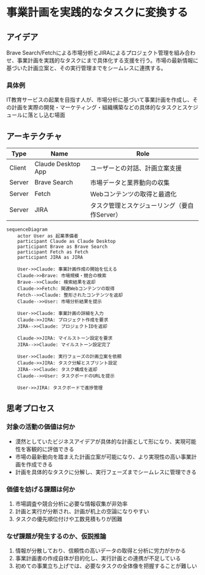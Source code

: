 # 事業計画を実践的なタスクに変換する

## アイデア
Brave Search/Fetchによる市場分析とJIRAによるプロジェクト管理を組み合わせ、事業計画を実践的なタスクにまで具体化する支援を行う。市場の最新情報に基づいた計画立案と、その実行管理までをシームレスに連携する。

### 具体例
IT教育サービスの起業を目指す人が、市場分析に基づいて事業計画を作成し、その計画を実際の開発・マーケティング・組織構築などの具体的なタスクとスケジュールに落とし込む場面

## アーキテクチャ

| Type | Name | Role |
|--|--|--|
| Client | Claude Desktop App | ユーザーとの対話、計画立案支援 |
| Server | Brave Search | 市場データと業界動向の収集 |
| Server | Fetch | Webコンテンツの取得と最適化 |
| Server | JIRA | タスク管理とスケジューリング（要自作Server） |

```mermaid
sequenceDiagram
    actor User as 起業準備者
    participant Claude as Claude Desktop
    participant Brave as Brave Search
    participant Fetch as Fetch
    participant JIRA as JIRA

    User->>Claude: 事業計画作成の開始を伝える
    Claude->>Brave: 市場規模・競合の検索
    Brave-->>Claude: 検索結果を返却
    Claude->>Fetch: 関連Webコンテンツの取得
    Fetch-->>Claude: 整形されたコンテンツを返却
    Claude-->>User: 市場分析結果を提示

    User->>Claude: 事業計画の詳細を入力
    Claude->>JIRA: プロジェクト作成を要求
    JIRA-->>Claude: プロジェクトIDを返却
    
    Claude->>JIRA: マイルストーン設定を要求
    JIRA-->>Claude: マイルストーン設定完了
    
    User->>Claude: 実行フェーズの計画立案を依頼
    Claude->>JIRA: タスク分解とスプリント設定
    JIRA-->>Claude: タスク構成を返却
    Claude-->>User: タスクボードのURLを提示

    User->>JIRA: タスクボードで進捗管理
```

## 思考プロセス

### 対象の活動の価値は何か
- 漠然としていたビジネスアイデアが具体的な計画として形になり、実現可能性を客観的に評価できる<br>
- 市場の最新動向を踏まえた計画立案が可能になり、より実現性の高い事業計画を作成できる<br>
- 計画を具体的なタスクに分解し、実行フェーズまでシームレスに管理できる

### 価値を妨げる課題は何か
1. 市場調査や競合分析に必要な情報収集が非効率<br>
2. 計画と実行が分断され、計画が机上の空論になりやすい<br>
3. タスクの優先順位付けや工数見積もりが困難

### なぜ課題が発生するのか、仮説推論
1. 情報が分散しており、信頼性の高いデータの取得と分析に労力がかかる<br>
2. 事業計画書の作成自体が目的化し、実行計画との連携が不足している<br>
3. 初めての事業立ち上げでは、必要なタスクの全体像を把握することが難しい